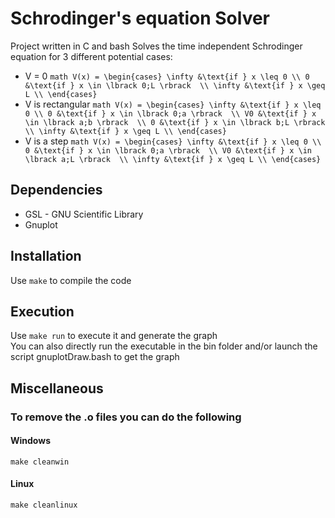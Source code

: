 # Schrodinger's equation Solver

Project written in C and bash
Solves the time independent Schrodinger equation for 3 different potential cases:
  - V = 0
  ``math
  V(x) = \begin{cases}
  \infty &\text{if } x \leq 0 \\
  0 &\text{if } x \in \lbrack 0;L \rbrack  \\
  \infty &\text{if } x \geq L \\
  \end{cases}
  ``
  - V is rectangular
  ``math
  V(x) = \begin{cases}
  \infty &\text{if } x \leq 0 \\
  0 &\text{if } x \in \lbrack 0;a \rbrack  \\
  V0 &\text{if } x \in \lbrack a;b \rbrack  \\
  0 &\text{if } x \in \lbrack b;L \rbrack  \\
  \infty &\text{if } x \geq L \\
  \end{cases}
  ``
  - V is a step
  ``math
  V(x) = \begin{cases}
  \infty &\text{if } x \leq 0 \\
  0 &\text{if } x \in \lbrack 0;a \rbrack  \\
  V0 &\text{if } x \in \lbrack a;L \rbrack  \\
  \infty &\text{if } x \geq L \\
  \end{cases}
  ``

## Dependencies
  - GSL - GNU Scientific Library
  - Gnuplot

## Installation

Use `make` to compile the code

## Execution

Use `make run` to execute it and generate the graph<br>
You can also directly run the executable in the bin folder and/or launch the script gnuplotDraw.bash to get the graph


## Miscellaneous

### To remove the .o files you can do the following

#### Windows
````
make cleanwin
````

#### Linux
````
make cleanlinux
````


